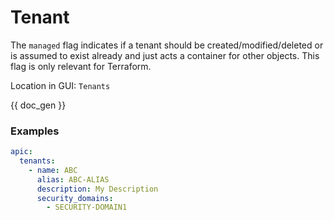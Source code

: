 # Tenant

The `managed` flag indicates if a tenant should be created/modified/deleted or is assumed to exist already and just acts a container for other objects. This flag is only relevant for Terraform.

Location in GUI:
`Tenants`


{{ doc_gen }}

### Examples

```yaml
apic:
  tenants:
    - name: ABC
      alias: ABC-ALIAS
      description: My Description
      security_domains:
        - SECURITY-DOMAIN1
```
